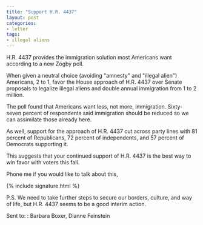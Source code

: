```yaml
---
title: "Support H.R. 4437"
layout: post
categories:
- letter
tags:
- illegal aliens
---
```


H.R. 4437 provides the immigration solution most Americans want according to a new Zogby poll.

When given a neutral choice (avoiding "amnesty" and "illegal alien") Americans, 2 to 1, favor the House approach of H.R. 4437 over Senate proposals to legalize illegal aliens and double annual immigration from 1 to 2 million. 

The poll found that Americans want less, not more, immigration. Sixty-seven percent of respondents said immigration should be reduced so we can assimilate those already here. 

As well, support for the approach of H.R. 4437 cut across party lines with 81 percent of Republicans, 72 percent of independents, and 57 percent of Democrats supporting it. 

This suggests that your continued support of H.R. 4437 is the best way to win favor with voters this fall.

Phone me if you would like to talk about this,

{% include signature.html %}

P.S. We need to take further steps to secure our borders, culture, and way of life, but H.R. 4437 seems to be a good interim action.

Sent to:
: Barbara Boxer, Dianne Feinstein
